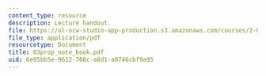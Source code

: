 ```yaml
---
content_type: resource
description: Lecture handout.
file: https://ol-ocw-studio-app-production.s3.amazonaws.com/courses/2-611-marine-power-and-propulsion-fall-2006/6e05bb5e9612760ca8d1a9746cbf9a95_03prop_note_book.pdf
file_type: application/pdf
resourcetype: Document
title: 03prop_note_book.pdf
uid: 6e05bb5e-9612-760c-a8d1-a9746cbf9a95
---
```

